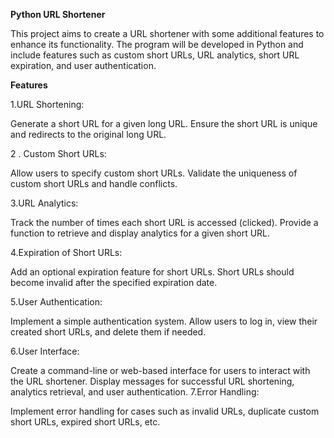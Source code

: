 **Python URL Shortener**
  
This project aims to create a URL shortener with some additional features to enhance its functionality. The program will be developed in Python and include features such as custom short URLs, URL analytics, short URL expiration, and user authentication.

**Features**

1.URL Shortening:

Generate a short URL for a given long URL.
Ensure the short URL is unique and redirects to the original long URL.

2 . Custom Short URLs:

Allow users to specify custom short URLs.
Validate the uniqueness of custom short URLs and handle conflicts.

3.URL Analytics:

Track the number of times each short URL is accessed (clicked).
Provide a function to retrieve and display analytics for a given short URL.

4.Expiration of Short URLs:

Add an optional expiration feature for short URLs.
Short URLs should become invalid after the specified expiration date.

5.User Authentication:

Implement a simple authentication system.
Allow users to log in, view their created short URLs, and delete them if needed.

6.User Interface:

Create a command-line or web-based interface for users to interact with the URL shortener.
Display messages for successful URL shortening, analytics retrieval, and user authentication.
7.Error Handling:

Implement error handling for cases such as invalid URLs, duplicate custom short URLs, expired short URLs, etc.
